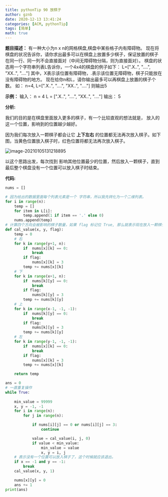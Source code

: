 ```yaml
---
title: pythonTip 90 放棋子
author: gznb
date: 2020-12-13 13:41:24
categories: [ACM, pythonTip]
tags: [简单]
math: true
---
```


**题目描述：**
有一种大小为n x n的网格棋盘,棋盘中某些格子内有障碍物。
现在将棋盘的状况告诉你，请你求出最多可以在棋盘上放置多少棋子，保证放置的棋子
在同一行、同一列不会直接面对（中间无障碍物分隔，则为直接面对）。
棋盘的状态用一个字符串列表L告诉你，一个4x4的棋盘的例子如下：
L=[".X..",
   "....",
   "XX..",
   "...."]
其中，X表示该位置有障碍物，.表示该位置无障碍物，棋子只能放在没有障碍物的地方。
现在给你n和L，请你输出最多可以再棋盘上放置的棋子个数。
如：
n=4,
L=[".X..",
   "....",
   "XX..",
   "...."]
则输出5

**示例：**
输入：
n = 4
L = [".X..", "....", "XX..", "...."]
输出：
5



**分析:**

我们的目的是在棋盘里面放入更多的棋子，有一个比较直观的想法就是， 放入的这一个位置，影响到的位置越少越好。

因为我们每次放入一颗棋子都会让它  **上下左右** 的位置都无法再次放入棋子。如下图，当黄色位置放入棋子时，红色位置将都无法再次放入棋子。

![image-20210105131218895](https://snake-share.oss-cn-beijing.aliyuncs.com/github/image-20210105131218895.png)



以这个思路出发，每次找到 影响其他位置最少的位置，然后放入一颗棋子，直到最后整个棋盘没有一个位置可以放入棋子时结束。



**代码:**
```python
nums = []

# 因为给出的数据里面每个列表元素是一个 字符串，所以我先转化为一个二维列表。
for i in range(n):
    temp = []
    for item in L[i]:
        temp.append(1 if item == '.' else 0)
    nums.append(temp)
# 计算四个方向会被影响的棋子数量，如果 flag 标记位 True, 那么就表示现在放入一颗棋子，并且将其他四个方向的位置标记为 不可放入。
def cal_value(x, y, flag):
    temp = 0
    # 右
    for k in range(y+1, n):
        if  nums[x][k] == 0:
            break
        if flag:
            nums[x][k] = 3
        temp += nums[x][k]
    # 下
    for k in range(x+1, n):
        if  nums[k][y] == 0:
            break
        if flag:
            nums[k][y] = 3
        temp += nums[k][y]
    # 上
    for k in range(x-1, -1, -1):
        if  nums[k][y] == 0:
            break
        if flag:
            nums[k][y] = 3
        temp += nums[k][y]
    # 左
    for k in range(y-1, -1, -1):
        if  nums[x][k] == 0:
            break
        if flag:
            nums[x][k] = 3
        temp += nums[x][k]

    return temp

ans = 0
# 一直重复操作
while True:
    
    min_value = 99999
    x, y = -1, -1
    for i in range(n):
        for j in range(n):

            if nums[i][j] == 0 or nums[i][j] == 3:
                continue

            value = cal_value(i, j, 0)
            if value < min_value:
                min_value = value
                x, y = i, j
    # 表示没有一个位置可以放入棋子了，这个时候就应该退出。
    if x == -1 and y == -1:
        break
    cal_value(x, y, 1)

    nums[x][y] = 0
    ans += 1
print(ans)
```
